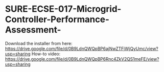 # SURE-ECSE-017-Microgrid-Controller-Performance-Assessment-

Download the installer from here: https://drive.google.com/file/d/0B9LdnQWQpBP6ajNwZTFjWjQyUmc/view?usp=sharing
How-to video: https://drive.google.com/file/d/0B9LdnQWQpBP6Rnc4ZkV2QS1meFE/view?usp=sharing
